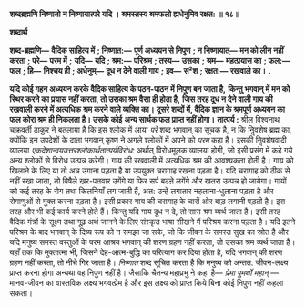 **शब्दब्रह्मणि निष्णातो न निष्णायात्परे यदि ।** **श्रमस्तस्य श्रमफलो ह्यधेनुमिव रक्षत: ॥ १८॥** 

**शब्दार्थ** 

**शब्द-ब्रह्मणि—** **वैदिक साहित्य में** **; निष्णात:—** **पूर्ण अध्ययन से निपुण** **; न निष्णायात्—** **मन को लीन नहीं करता** **; परे—** **परम में** **;** **यदि—** **यदि** **; श्रम:—** **परिश्रम** **; तस्य—** **उसका** **; श्रम—** **महत्प्रयास का** **; फल:—** **फल** **; हि—** **निश्चय ही** **; अधेनुम्—** **दूध न देने वाली** **गाय** **; इव—** **स²श** **; रक्षत:—** **रखवाले का।** **.** 

**यदि कोई गहन अध्ययन करके वैदिक साहित्य के पठन-पाठन में निपुण बन जाता है,** **किन्तु भगवान् में मन को स्थिर करने का प्रयास नहीं करता, तो उसका श्रम वैसा ही होता है,** **जिस तरह दूध न देने वाली गाय की रखवाली करने में अत्यधिक श्रम करने वाले व्यक्ति का।** **दूसरे शब्दों में, वैदिक ज्ञान के श्रमपूर्ण अध्ययन का फल कोरा श्रम ही निकलता है। उसके कोई** **अन्य सार्थक फल प्राप्त नहीं होगा।** **तात्पर्य :** श्रील विश्वनाथ चक्रवर्ती ठाकुर ने बतलाया है कि इस श्लोक में आया *परे* शब्द भगवान् का सूचक है, न कि निॢवशेष ब्रह्म का, क्योंकि इन उपदेशों के दाता भगवान् कृष्ण ने अगले श्लोकों में अपने को *परम* कहा है। इसकी निॢवशेषवादी व्यालया *एकदेशान्वयउत्तरश्लोकार्थतात्पर्यविरोध:* अर्थात् विरोधमूलक व्यालया होगी, जो इसी प्रसंग में कहे गये अन्य श्लोकों से विरोध उत्पन्न करेगी। गाय की रखवाली में अत्यधिक श्रम की आवश्यकता होती है। गाय को खिलाने के लिए या तो अन्न उगाना पड़ता है या उपयुक्त चरागाह रखना पड़ता है। यदि चरागाह को ठीक से नहीं रखा जाता, तो विषैले खर-पतवार उगेंगे या फिर सर्प बढऩे लगेंगे और खतरा उत्पन्न हो जायेगा। गायों को कई तरह के रोग तथा किलनियाँ लग जाती हैं, अत: उन्हें लगातार नहलाना-धुलाना पड़ता है और रोगाणुओं से मुक्त करना पड़ता है। इसी प्रकार गाय की चरागाह के चारों ओर बाड़ लगानी पड़ती है। इस तरह और भी कई कार्य करने होते हैं। किन्तु यदि गाय दूध न दे, तो सारा श्रम व्यर्थ जाता है। इसी तरह वैदिक मंत्रों के सूक्ष्म तथा गूढ़ अर्थ जानने के लिए संस्कृत भाषा सीखने में परिश्रम करना पड़ता है। यदि इतने परिश्रम के बाद भगवान् के दिव्य रूप को न समझा जा सके, जो कि जीवन के समस्त सुख का स्रोत है और यदि मनुष्य समस्त वस्तुओं के परम आश्रय भगवान् की शरण ग्रहण नहीं करता, तो उसका श्रम व्यर्थ जाता है। यहाँ तक कि मुक्तात्मा भी, जिसने देह-आत्म-बुद्धि का परित्याग कर दिया होता है, यदि भगवान् की शरण ग्रहण नहीं करता, तो नीचे गिर जाता है। *निष्णात* शब्द सूचित करता है कि मनुष्य को अन्तत: जीवन-लक्ष्य प्राप्त करना होगा अन्यथा वह निपुण नहीं है। जैसाकि चैतन्य महाप्रभु ने कहा है— *प्रेमा पुमर्थो महान्* —मानव-जीवन का वास्तविक लक्ष्य भगवत्प्रेम है और इस लक्ष्य को प्राप्त किये बिना कोई निपुण नहीं कहला सकता।  